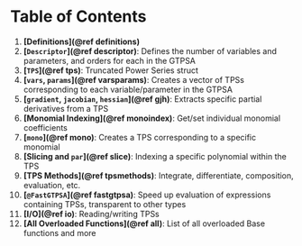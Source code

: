# Table of Contents

1. **[Definitions](@ref definitions)**
2. **[`Descriptor`](@ref descriptor)**: Defines the number of variables and parameters, and orders for each in the GTPSA
3. **[`TPS`](@ref tps)**: Truncated Power Series struct
4. **[`vars`, `params`](@ref varsparams)**: Creates a vector of TPSs corresponding to each variable/parameter in the GTPSA
5. **[`gradient`, `jacobian`, `hessian`](@ref gjh)**: Extracts specific partial derivatives from a TPS
6. **[Monomial Indexing](@ref monoindex)**: Get/set individual monomial coefficients
7. **[`mono`](@ref mono)**: Creates a TPS corresponding to a specific monomial
8. **[Slicing and `par`](@ref slice)**: Indexing a specific polynomial within the TPS
9. **[TPS Methods](@ref tpsmethods)**: Integrate, differentiate, composition, evaluation, etc.
10. **[`@FastGTPSA`](@ref fastgtpsa)**: Speed up evaluation of expressions containing TPSs, transparent to other types
11. **[I/O](@ref io)**: Reading/writing TPSs
12. **[All Overloaded Functions](@ref all)**: List of all overloaded Base functions and more 